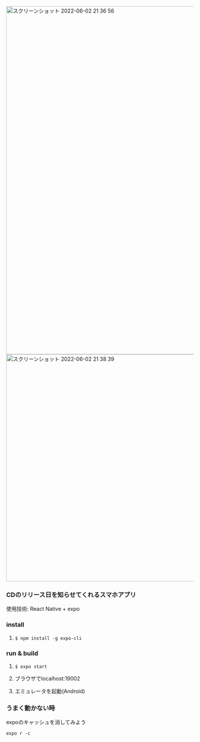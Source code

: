 <img width="934" alt="スクリーンショット 2022-06-02 21 36 56" src="https://user-images.githubusercontent.com/73931800/171630740-e57b5bcf-51ff-41da-be1c-8f8581c976d3.png">

<img width="609" alt="スクリーンショット 2022-06-02 21 38 39" src="https://user-images.githubusercontent.com/73931800/171630982-c36e5718-6869-4c3a-9adc-6851cb464a89.png">


### CDのリリース日を知らせてくれるスマホアプリ

使用技術: React Native + expo

### install

1. ```$ npm install -g expo-cli```

### run & build

1. ```$ expo start```

2. ブラウザでlocalhost:19002

3. エミュレータを起動(Android)

### うまく動かない時

expoのキャッシュを消してみよう

```shell
expo r -c
```